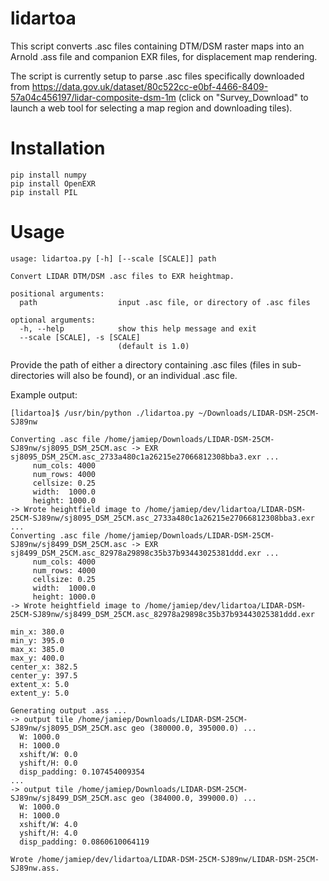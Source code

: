 # lidartoa

This script converts .asc files containing DTM/DSM raster maps into an Arnold .ass file and companion EXR files, for displacement map rendering.

The script is currently setup to parse .asc files specifically downloaded from https://data.gov.uk/dataset/80c522cc-e0bf-4466-8409-57a04c456197/lidar-composite-dsm-1m (click on "Survey_Download" to launch a web tool for selecting a map region and downloading tiles).

# Installation

```
pip install numpy
pip install OpenEXR
pip install PIL
```

# Usage

```
usage: lidartoa.py [-h] [--scale [SCALE]] path

Convert LIDAR DTM/DSM .asc files to EXR heightmap.

positional arguments:
  path                  input .asc file, or directory of .asc files

optional arguments:
  -h, --help            show this help message and exit
  --scale [SCALE], -s [SCALE]
                        (default is 1.0)
```

Provide the path of either a directory containing .asc files (files in sub-directories will also be found), or an individual .asc file. 

Example output:

```
[lidartoa]$ /usr/bin/python ./lidartoa.py ~/Downloads/LIDAR-DSM-25CM-SJ89nw

Converting .asc file /home/jamiep/Downloads/LIDAR-DSM-25CM-SJ89nw/sj8095_DSM_25CM.asc -> EXR sj8095_DSM_25CM.asc_2733a480c1a26215e27066812308bba3.exr ...
	 num_cols: 4000
	 num_rows: 4000
	 cellsize: 0.25
	 width:  1000.0
	 height: 1000.0
-> Wrote heightfield image to /home/jamiep/dev/lidartoa/LIDAR-DSM-25CM-SJ89nw/sj8095_DSM_25CM.asc_2733a480c1a26215e27066812308bba3.exr
...
Converting .asc file /home/jamiep/Downloads/LIDAR-DSM-25CM-SJ89nw/sj8499_DSM_25CM.asc -> EXR sj8499_DSM_25CM.asc_82978a29898c35b37b93443025381ddd.exr ...
	 num_cols: 4000
	 num_rows: 4000
	 cellsize: 0.25
	 width:  1000.0
	 height: 1000.0
-> Wrote heightfield image to /home/jamiep/dev/lidartoa/LIDAR-DSM-25CM-SJ89nw/sj8499_DSM_25CM.asc_82978a29898c35b37b93443025381ddd.exr

min_x: 380.0
min_y: 395.0
max_x: 385.0
max_y: 400.0
center_x: 382.5
center_y: 397.5
extent_x: 5.0
extent_y: 5.0

Generating output .ass ...
-> output tile /home/jamiep/Downloads/LIDAR-DSM-25CM-SJ89nw/sj8095_DSM_25CM.asc geo (380000.0, 395000.0) ...
  W: 1000.0
  H: 1000.0
  xshift/W: 0.0
  yshift/H: 0.0
  disp_padding: 0.107454009354
...
-> output tile /home/jamiep/Downloads/LIDAR-DSM-25CM-SJ89nw/sj8499_DSM_25CM.asc geo (384000.0, 399000.0) ...
  W: 1000.0
  H: 1000.0
  xshift/W: 4.0
  yshift/H: 4.0
  disp_padding: 0.0860610064119

Wrote /home/jamiep/dev/lidartoa/LIDAR-DSM-25CM-SJ89nw/LIDAR-DSM-25CM-SJ89nw.ass.
```
